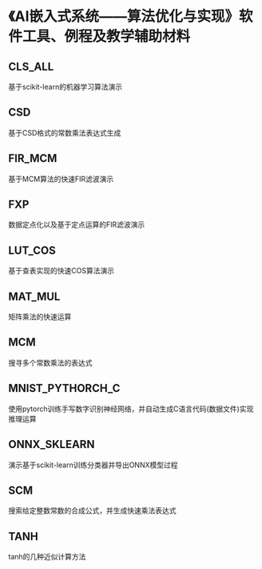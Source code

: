 # 《AI嵌入式系统——算法优化与实现》软件工具、例程及教学辅助材料
## CLS_ALL
基于scikit-learn的机器学习算法演示
## CSD
基于CSD格式的常数乘法表达式生成
## FIR_MCM 
基于MCM算法的快速FIR滤波演示
## FXP 
数据定点化以及基于定点运算的FIR滤波演示
## LUT_COS
基于查表实现的快速COS算法演示
## MAT_MUL 
矩阵乘法的快速运算
## MCM 
搜寻多个常数乘法的表达式
## MNIST_PYTHORCH_C
使用pytorch训练手写数字识别神经网络，并自动生成C语言代码(数据文件)实现推理运算
## ONNX_SKLEARN
演示基于scikit-learn训练分类器并导出ONNX模型过程
## SCM
搜索给定整数常数的合成公式，并生成快速乘法表达式
## TANH
tanh的几种近似计算方法
